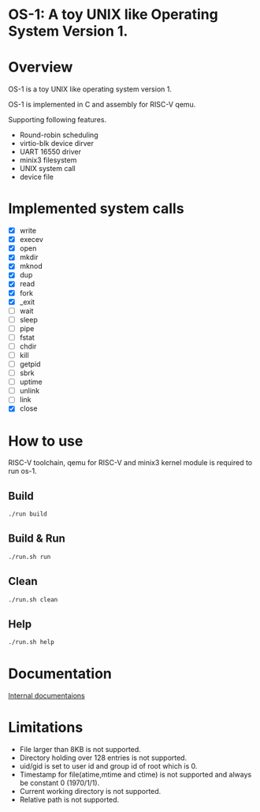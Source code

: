 # OS-1: A toy UNIX like Operating System Version 1.

# Overview
OS-1 is a toy UNIX like operating system version 1.

OS-1 is implemented in C and assembly for RISC-V qemu.

Supporting following features.
- Round-robin scheduling
- virtio-blk device dirver
- UART 16550 driver
- minix3 filesystem
- UNIX system call 
- device file

# Implemented system calls
- [x] write
- [x] execev
- [x] open
- [x] mkdir
- [x] mknod
- [x] dup
- [x] read
- [x] fork
- [x] _exit
- [ ] wait
- [ ] sleep
- [ ] pipe
- [ ] fstat
- [ ] chdir
- [ ] kill
- [ ] getpid
- [ ] sbrk
- [ ] uptime
- [ ] unlink
- [ ] link
- [x] close

# How to use
RISC-V toolchain, qemu for RISC-V and minix3 kernel module is required to run os-1.

## Build
```bash
./run build
```
## Build & Run
```bash
./run.sh run
```
## Clean
```bash
./run.sh clean
```
## Help
```bash
./run.sh help
```

# Documentation

[Internal documentaions](https://koyamanx.github.io/os-1/)

# Limitations

- File larger than 8KB is not supported.
- Directory holding over 128 entries is not supported.
- uid/gid is set to user id and group id of root which is 0.
- Timestamp for file(atime,mtime and ctime) is not supported and always be constant 0 (1970/1/1).
- Current working directory is not supported.
- Relative path is not supported.
